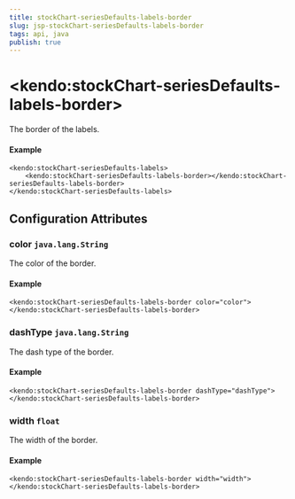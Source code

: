 ```yaml
---
title: stockChart-seriesDefaults-labels-border
slug: jsp-stockChart-seriesDefaults-labels-border
tags: api, java
publish: true
---
```


# \<kendo:stockChart-seriesDefaults-labels-border\>

The border of the labels.

#### Example
    <kendo:stockChart-seriesDefaults-labels>
        <kendo:stockChart-seriesDefaults-labels-border></kendo:stockChart-seriesDefaults-labels-border>
    </kendo:stockChart-seriesDefaults-labels>

## Configuration Attributes

### color `java.lang.String`

The color of the border.

#### Example
    <kendo:stockChart-seriesDefaults-labels-border color="color">
    </kendo:stockChart-seriesDefaults-labels-border>

### dashType `java.lang.String`

The dash type of the border.

#### Example
    <kendo:stockChart-seriesDefaults-labels-border dashType="dashType">
    </kendo:stockChart-seriesDefaults-labels-border>

### width `float`

The width of the border.

#### Example
    <kendo:stockChart-seriesDefaults-labels-border width="width">
    </kendo:stockChart-seriesDefaults-labels-border>

